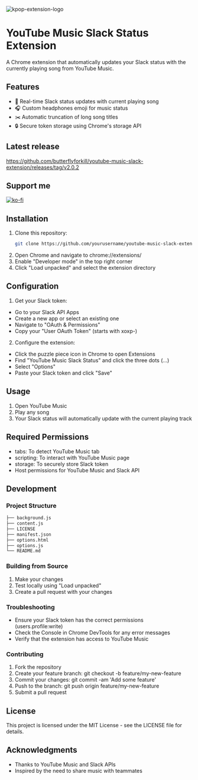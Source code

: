 <svg xmlns="http://www.w3.org/2000/svg" viewBox="0 0 16 16">
  <!-- Gradient definitions -->
  <defs>
    <linearGradient id="bgGradient" x1="0%" y1="0%" x2="100%" y2="100%">
      <stop offset="0%" style="stop-color:#FF69B4"/>
      <stop offset="100%" style="stop-color:#9400D3"/>
    </linearGradient>
    <linearGradient id="noteGradient" x1="0%" y1="0%" x2="100%" y2="100%">
      <stop offset="0%" style="stop-color:#00FFFF"/>
      <stop offset="100%" style="stop-color:#FF1493"/>
    </linearGradient>
  </defs>

  <!-- Background with glow effect -->
  <circle cx="64" cy="64" r="60" fill="url(#bgGradient)"/>
  
  <!-- Decorative elements -->
  <circle cx="64" cy="64" r="55" fill="none" stroke="#FFFFFF" stroke-width="2" opacity="0.3"/>
  <circle cx="64" cy="64" r="50" fill="none" stroke="#FFFFFF" stroke-width="2" opacity="0.2"/>
  
  <!-- Stylized Slack hash -->
  <g fill="#FFFFFF" opacity="0.9">
    <rect x="35" y="45" width="25" height="6" rx="3" transform="rotate(-5, 47.5, 48)"/>
    <rect x="68" y="45" width="25" height="6" rx="3" transform="rotate(5, 80.5, 48)"/>
    <rect x="35" y="75" width="25" height="6" rx="3" transform="rotate(5, 47.5, 78)"/>
    <rect x="68" y="75" width="25" height="6" rx="3" transform="rotate(-5, 80.5, 78)"/>
  </g>

  <!-- Stylized music note with gradient -->
  <path d="M60 30v35.5c-1.5-0.8-3.2-1.3-5-1.3-5.5 0-10 4.5-10 10s4.5 10 10 10 10-4.5 10-10V40h10" 
        fill="none" 
        stroke="url(#noteGradient)" 
        stroke-width="6" 
        stroke-linecap="round"
        stroke-linejoin="round"/>
  
  <!-- Sparkle elements -->
  <g fill="#FFFFFF">
    <circle cx="90" cy="30" r="2"/>
    <circle cx="95" cy="35" r="1"/>
    <circle cx="30" cy="90" r="2"/>
    <circle cx="35" cy="95" r="1"/>
    <circle cx="85" cy="85" r="2"/>
  </g>
</svg>

![kpop-extension-logo](https://github.com/user-attachments/assets/c632f457-09ca-41ac-9bf3-f2973e958147)



# YouTube Music Slack Status Extension

A Chrome extension that automatically updates your Slack status with the currently playing song from YouTube Music.

## Features

- 🎵 Real-time Slack status updates with current playing song
- 🎧 Custom headphones emoji for music status
- ✂️ Automatic truncation of long song titles
- 🔒 Secure token storage using Chrome's storage API

## Latest release
https://github.com/butterflyforkill/youtube-music-slack-extension/releases/tag/v2.0.2

## Support me 
[![ko-fi](https://ko-fi.com/img/githubbutton_sm.svg)](https://ko-fi.com/D1D013F05)

## Installation

1. Clone this repository:
    ```bash
    git clone https://github.com/yourusername/youtube-music-slack-extension.git
    ```
2. Open Chrome and navigate to chrome://extensions/
3. Enable "Developer mode" in the top right corner
4. Click "Load unpacked" and select the extension directory

## Configuration

1. Get your Slack token:

- Go to your Slack API Apps
- Create a new app or select an existing one
- Navigate to "OAuth & Permissions"
- Copy your "User OAuth Token" (starts with xoxp-)


2. Configure the extension:

- Click the puzzle piece icon in Chrome to open Extensions
- Find "YouTube Music Slack Status" and click the three dots (...)
- Select "Options"
- Paste your Slack token and click "Save"

## Usage

1. Open YouTube Music
2. Play any song
3. Your Slack status will automatically update with the current playing track

## Required Permissions

- tabs: To detect YouTube Music tab
- scripting: To interact with YouTube Music page
- storage: To securely store Slack token
- Host permissions for YouTube Music and Slack API

## Development

### Project Structure

```bash
├── background.js
├── content.js
├── LICENSE
├── manifest.json
├── options.html
├── options.js
└── README.md
```

### Building from Source

1. Make your changes
2. Test locally using "Load unpacked"
3. Create a pull request with your changes

### Troubleshooting

- Ensure your Slack token has the correct permissions (users.profile:write)
- Check the Console in Chrome DevTools for any error messages
- Verify that the extension has access to YouTube Music

### Contributing

1. Fork the repository
2. Create your feature branch: git checkout -b feature/my-new-feature
3. Commit your changes: git commit -am 'Add some feature'
4. Push to the branch: git push origin feature/my-new-feature
5. Submit a pull request

## License
This project is licensed under the MIT License - see the LICENSE file for details.

## Acknowledgments

- Thanks to YouTube Music and Slack APIs
- Inspired by the need to share music with teammates
